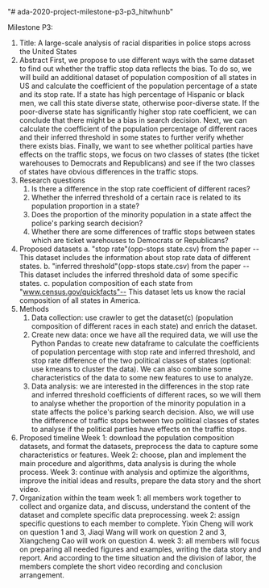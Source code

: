 "# ada-2020-project-milestone-p3-p3_hitwhunb" 

Milestone P3:


1.   Title: A large-scale analysis of racial disparities in police stops across the United States
2.   Abstract
      First, we propose to use different ways with the same dataset to find out whether the traffic stop data reflects the bias. To do so, we will build an additional                 dataset of population composition of all states in US and calculate the coefficient of the population percentage of a state and its stop rate. If a state has high              percentage of Hispanic or black men, we call this state diverse state, otherwise poor-diverse state. If the poor-diverse state has significantly higher stop rate               coefficient, we can conclude that there might be a bias in search decision. Next, we can calculate the coefficient of the population percentage of different races          and their inferred threshold in some states to further verify whether there exists bias. Finally, we want to see whether political parties have effects on the traffic          stops, we focus on two classes of states (the ticket warehouses to Democrats and Republicans) and see if the two classes of states have obvious differences in            the traffic stops.
3.   Research questions
      1. Is there a difference in the stop rate coefficient of different races?
      2. Whether the inferred threshold of a certain race is related to its population proportion in a state?
      3. Does the proportion of the minority population in a state affect the police's parking search decision?
      4. Whether there are some differences of traffic stops between states which are ticket warehouses to Democrats or Republicans?
4.   Proposed datasets
           a. "stop rate"(opp-stops state.csv) from the paper -- This dataset includes the information about stop rate data of different states.
           b. "inferred threshold"(opp-stops state.csv) from the paper -- This dataset includes the inferred threshold data of some specific states.
           c. population composition of each state from "www.census.gov/quickfacts"-- This dataset lets us know the racial composition of all states in America.
5.   Methods
      1. Data collection: use crawler to get the dataset(c) (population composition of different races in each state) and enrich the dataset.
      2. Create new data: once we have all the required data, we will use the Python Pandas to create new dataframe to calculate the coefficients of population                       percentage with stop rate and inferred threshold, and stop rate difference of the two political classes of states (optional: use kmeans to cluster the data). We              can also combine some characteristics of the data to some new features to use to analyze.
      3. Data analysis: we are interested in the differences in the stop rate and inferred threshold coefficients of different races, so we will them to analyse whether the           proportion of the minority population in a state affects the police's parking search decision. Also, we will use the difference of traffic stops between two                       political classes of states to analyse if the political parties have effects on the traffic stops.
6.  Proposed timeline
      Week 1: download the population composition datasets, and format the datasets, preprocess the data to capture some characteristics or features. 
      Week 2: choose, plan and implement the main procedure and algorithms, data analysis is during the whole process.
      Week 3: continue with analysis and optimize the algorithms, improve the initial ideas and results, prepare the data story and the short video.
7.  Organization within the team
     week 1: all members work together to collect and organize data, and discuss, understand the content of the dataset and complete specific data preprocessing.
     week 2: assign specific questions to each member to complete. Yixin Cheng will work on question 1 and 3, Jiaqi Wang will work on question 2 and 3, Xiangcheng                     Cao will work on question 4.
     week 3: all members will focus on preparing all needed figures and examples, writing the data story and report. And according to the time situation and the                             division of labor, the members complete the short video recording and conclusion arrangement.

